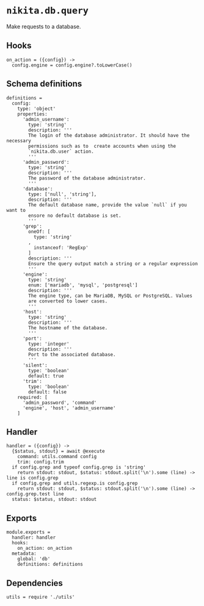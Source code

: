 
# `nikita.db.query`

Make requests to a database.

## Hooks

    on_action = ({config}) ->
      config.engine = config.engine?.toLowerCase()

## Schema definitions

    definitions =
      config:
        type: 'object'
        properties:
          'admin_username':
            type: 'string'
            description: '''
            The login of the database administrator. It should have the necessary
            permissions such as to  create accounts when using the
            `nikita.db.user` action.
            '''
          'admin_password':
            type: 'string'
            description: '''
            The password of the database administrator.
            '''
          'database':
            type: ['null', 'string'],
            description: '''
            The default database name, provide the value `null` if you want to
            ensore no default database is set.
            '''
          'grep':
            oneOf: [
              type: 'string'
            ,
              instanceof: 'RegExp'
            ]
            description: '''
            Ensure the query output match a string or a regular expression
            '''
          'engine':
            type: 'string'
            enum: ['mariadb', 'mysql', 'postgresql']
            description: '''
            The engine type, can be MariaDB, MySQL or PostgreSQL. Values
            are converted to lower cases.
            '''
          'host':
            type: 'string'
            description: '''
            The hostname of the database.
            '''
          'port':
            type: 'integer'
            description: '''
            Port to the associated database.
            '''
          'silent':
            type: 'boolean'
            default: true
          'trim':
            type: 'boolean'
            default: false
        required: [
          'admin_password', 'command'
          'engine', 'host', 'admin_username'
        ]

## Handler

    handler = ({config}) ->
      {$status, stdout} = await @execute
        command: utils.command config
        trim: config.trim
      if config.grep and typeof config.grep is 'string'
        return stdout: stdout, $status: stdout.split('\n').some (line) -> line is config.grep
      if config.grep and utils.regexp.is config.grep
        return stdout: stdout, $status: stdout.split('\n').some (line) -> config.grep.test line
      status: $status, stdout: stdout

## Exports

    module.exports =
      handler: handler
      hooks:
        on_action: on_action
      metadata:
        global: 'db'
        definitions: definitions

## Dependencies

    utils = require './utils'
